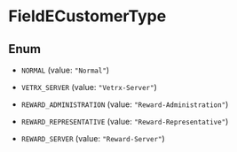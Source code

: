

# FieldECustomerType

## Enum


* `NORMAL` (value: `"Normal"`)

* `VETRX_SERVER` (value: `"Vetrx-Server"`)

* `REWARD_ADMINISTRATION` (value: `"Reward-Administration"`)

* `REWARD_REPRESENTATIVE` (value: `"Reward-Representative"`)

* `REWARD_SERVER` (value: `"Reward-Server"`)



